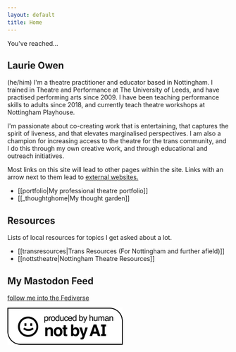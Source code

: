 ```yaml
---
layout: default
title: Home
---
```

You've reached...
## Laurie Owen
(he/him)
I'm a theatre practitioner and educator based in Nottingham. I trained in Theatre and Performance at The University of Leeds, and have practised performing arts since 2009. I have been teaching performance skills to adults since 2018, and currently teach theatre workshops at Nottingham Playhouse.

I'm passionate about co-creating work that is entertaining, that captures the spirit of liveness, and that elevates marginalised perspectives. I am also a champion for increasing access to the theatre for the trans community, and I do this through my own creative work, and through educational and outreach initiatives.

Most links on this site will lead to other pages within the site.
Links with an arrow next to them lead to [external websites.](https://youtu.be/88et7YlmzTs?si=PoyWFpxD_HFToqvp)

- [[portfolio|My professional theatre portfolio]]
- [[_thoughtghome|My thought garden]]

## Resources
Lists of local resources for topics I get asked about a lot.
- [[transresources|Trans Resources (For Nottingham and further afield)]]
- [[nottstheatre|Nottingham Theatre Resources]]

## My Mastodon Feed
<a class="mastodon-feed" href="https://zirk.us/@riewarden" data-toot-limit="3">follow me into the Fediverse</a>
<script type="module" src="https://esm.sh/emfed@1"> </script>
<div class="center">
 <a href="https://notbyai.fyi/"><img src="/assets/notai.png" alt="badge that indicates this content was not produced by AI"> </a>
 </div>
   
   

  
